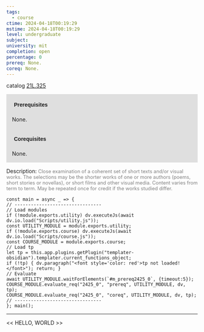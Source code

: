 ```yaml
---
tags:
  - course
ctime: 2024-04-18T00:19:29
mstime: 2024-04-18T00:19:29
level: undergraduate
subject: 
university: mit
completion: open
percentage: 0
prereq: None.
coreq: None.
---
```


catalog [21L.325](http://student.mit.edu/catalog/m21La.html#21L.325)

<span style="display: block; padding: 15px; background-color: rgb(100, 100, 100, 0.2);"><font id="m_prereq2425_0" style="display: block; font-family: Arial, sans-serif; font-weight: bold; padding: 5px">Prerequisites</font><br><span id="prereq2425_0">None.</span></span>
<span style="display: block; padding: 15px; background-color: rgb(100, 100, 100, 0.2);"><font id="m_coreq2425_0" style="display: block; font-family: Arial, sans-serif; font-weight: bold; padding: 5px">Corequisites</font><br><span id="coreq2425_0">None.</span></span>

<font style="">Description:</font>
<font style="color: grey; font-size: 0.8rem;">Close examination of a coherent set of short texts and/or visual works. The selections may be the shorter works of one or more authors (poems, short stories or novellas), or short films and other visual media. Content varies from term to term. May be repeated once for credit if the works studied differ.</font>

```dataviewjs
const main = async _ => {
// --------------------------------
// Load modules
if (!module.exports.utility) dv.executeJs(await dv.io.load("Scripts/utility.js"));
const UTILITY_MODULE = module.exports.utility;
if (!module.exports.course) dv.executeJs(await dv.io.load("Scripts/course.js"));
const COURSE_MODULE = module.exports.course;
// Load tp
let tp = this.app.plugins.getPlugin("templater-obsidian").templater.current_functions_object;
if (!tp) { dv.paragraph("<font style='color: red'>tp not loaded!</font>"); return; }
// Evaluate
await UTILITY_MODULE.waitForElements(`#m_prereq2425_0`, {timeout:5});
COURSE_MODULE.evaluate_req("2425_0", "prereq", UTILITY_MODULE, dv, tp);
COURSE_MODULE.evaluate_req("2425_0", "coreq", UTILITY_MODULE, dv, tp);
// --------------------------------
}; main();
```

---

<< HELLO, WORLD >>
